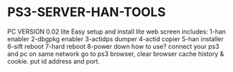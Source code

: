 # PS3-SERVER-HAN-TOOLS
PC VERSION 0.02 lite
Easy setup and install
lite web screen 
includes:
1-han enabler
2-dbgpkg enabler
3-actidps dumper
4-actid copier
5-han installer
6-sift reboot
7-hard reboot
8-power down
how to use?
connect your ps3 and pc on same network
go to ps3 browser, clear browser cache history & cookie.
put id address and port.
